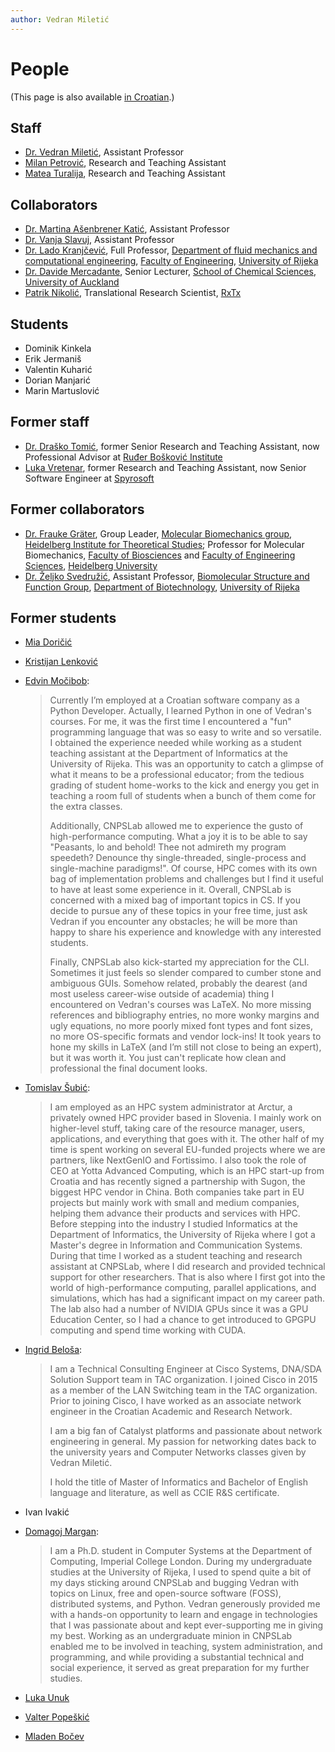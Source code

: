 ```yaml
---
author: Vedran Miletić
---
```


# People

(This page is also available [in Croatian](../hr/ljudi.md).)

## Staff

- [Dr. Vedran Miletić](https://vedran.miletic.net/), Assistant Professor
- [Milan Petrović](https://milanxpetrovic.github.io/), Research and Teaching Assistant
- [Matea Turalija](https://mateaturalija.github.io/), Research and Teaching Assistant

## Collaborators

- [Dr. Martina Ašenbrener Katić](https://portal.uniri.hr/Portfolio/987), Assistant Professor
- [Dr. Vanja Slavuj](https://portal.uniri.hr/Portfolio/1474), Assistant Professor
- [Dr. Lado Kranjčević](https://portal.uniri.hr/Portfolio/1843), Full Professor, [Department of fluid mechanics and computational engineering](http://www.riteh.uniri.hr/ustroj/zavodi/zmfri/), [Faculty of Engineering](http://www.riteh.uniri.hr/), [University of Rijeka](https://uniri.hr/)
- [Dr. Davide Mercadante](https://lab.mercadante.net/), Senior Lecturer, [School of Chemical Sciences](https://www.auckland.ac.nz/en/science/about-the-faculty/school-of-chemical-sciences.html), [University of Auckland](https://www.auckland.ac.nz/en.html)
- [Patrik Nikolić](https://nikoli.ch/), Translational Research Scientist, [RxTx](https://www.rxtx.tech/)

## Students

- Dominik Kinkela
- Erik Jermaniš
- Valentin Kuharić
- Dorian Manjarić
- Marin Martuslović

## Former staff

- [Dr. Draško Tomić](https://portal.uniri.hr/Portfolio/2686), former Senior Research and Teaching Assistant, now Professional Advisor at [Ruđer Bošković Institute](https://www.irb.hr/eng/About-RBI/People/Drasko-Tomic)
- [Luka Vretenar](https://luka.vretenar.pro/), former Research and Teaching Assistant, now Senior Software Engineer at [Spyrosoft](https://spyro-soft.com/)

## Former collaborators

- [Dr. Frauke Gräter](https://www.h-its.org/people/prof-dr-frauke-grater/), Group Leader, [Molecular Biomechanics group](https://www.h-its.org/research/mbm/), [Heidelberg Institute for Theoretical Studies](https://www.h-its.org/); Professor for Molecular Biomechanics, [Faculty of Biosciences](https://www.bio.uni-heidelberg.de/) and [Faculty of Engineering Sciences](https://www.uni-heidelberg.de/en/newsroom/universitat-heidelberg-founds-faculty-of-engineering-sciences), [Heidelberg University](https://www.uni-heidelberg.de/)
- [Dr. Željko Svedružić](https://svedruziclab.github.io/principal-investigator.html), Assistant Professor, [Biomolecular Structure and Function Group](https://svedruziclab.github.io/), [Department of Biotechnology](https://www.biotech.uniri.hr/), [University of Rijeka](https://uniri.hr/)

## Former students

- [Mia Doričić](https://miadoricic.github.io/)
- [Kristijan Lenković](http://kristijan.lenkovic.com/)
- [Edvin Močibob](https://edvin.me/):

    > Currently I’m employed at a Croatian software company as a Python Developer. Actually, I learned Python in one of Vedran's courses. For me, it was the first time I encountered a "fun" programming language that was so easy to write and so versatile. I obtained the experience needed while working as a student teaching assistant at the Department of Informatics at the University of Rijeka. This was an opportunity to catch a glimpse of what it means to be a professional educator; from the tedious grading of student home-works to the kick and energy you get in teaching a room full of students when a bunch of them come for the extra classes.
    >
    > Additionally, CNPSLab allowed me to experience the gusto of high-performance computing. What a joy it is to be able to say "Peasants, lo and behold! Thee not admireth my program speedeth? Denounce thy single-threaded, single-process and single-machine paradigms!". Of course, HPC comes with its own bag of implementation problems and challenges but I find it useful to have at least some experience in it. Overall, CNPSLab is concerned with a mixed bag of important topics in CS. If you decide to pursue any of these topics in your free time, just ask Vedran if you encounter any obstacles; he will be more than happy to share his experience and knowledge with any interested students.
    >
    > Finally, CNPSLab also kick-started my appreciation for the CLI. Sometimes it just feels so slender compared to cumber stone and ambiguous GUIs. Somehow related, probably the dearest (and most useless career-wise outside of academia) thing I encountered on Vedran's courses was LaTeX. No more missing references and bibliography entries, no more wonky margins and ugly equations, no more poorly mixed font types and font sizes, no more OS-specific formats and vendor lock-ins! It took years to hone my skills in LaTeX (and I’m still not close to being an expert), but it was worth it. You just can't replicate how clean and professional the final document looks.

- [Tomislav Šubić](https://tsubic.info/):

    > I am employed as an HPC system administrator at Arctur, a privately owned HPC provider based in Slovenia. I mainly work on higher-level stuff, taking care of the resource manager, users, applications, and everything that goes with it. The other half of my time is spent working on several EU-funded projects where we are partners, like NextGenIO and Fortissimo. I also took the role of CEO at Yotta Advanced Computing, which is an HPC start-up from Croatia and has recently signed a partnership with Sugon, the biggest HPC vendor in China. Both companies take part in EU projects but mainly work with small and medium companies, helping them advance their products and services with HPC. Before stepping into the industry I studied Informatics at the Department of Informatics, the University of Rijeka where I got a Master's degree in Information and Communication Systems. During that time I worked as a student teaching and research assistant at CNPSLab, where I did research and provided technical support for other researchers. That is also where I first got into the world of high-performance computing, parallel applications, and simulations, which has had a significant impact on my career path. The lab also had a number of NVIDIA GPUs since it was a GPU Education Center, so I had a chance to get introduced to GPGPU computing and spend time working with CUDA.

- [Ingrid Beloša](https://www.routerfreak.com/author/ingrid/):

    > I am a Technical Consulting Engineer at Cisco Systems, DNA/SDA Solution Support team in TAC organization. I joined Cisco in 2015 as a member of the LAN Switching team in the TAC organization. Prior to joining Cisco, I have worked as an associate network engineer in the Croatian Academic and Research Network.
    >
    > I am a big fan of Catalyst platforms and passionate about network engineering in general. My passion for networking dates back to the university years and Computer Networks classes given by Vedran Miletić.
    >
    > I hold the title of Master of Informatics and Bachelor of English language and literature, as well as CCIE R&S certificate.

- Ivan Ivakić
- [Domagoj Margan](https://domargan.net/):

    > I am a Ph.D. student in Computer Systems at the Department of Computing, Imperial College London. During my undergraduate studies at the University of Rijeka, I used to spend quite a bit of my days sticking around CNPSLab and bugging Vedran with topics on Linux, free and open-source software (FOSS), distributed systems, and Python. Vedran generously provided me with a hands-on opportunity to learn and engage in technologies that I was passionate about and kept ever-supporting me in giving my best. Working as an undergraduate minion in CNPSLab enabled me to be involved in teaching, system administration, and programming, and while providing a substantial technical and social experience, it served as great preparation for my further studies.

- [Luka Unuk](http://luka8088.com/)
- [Valter Popeškić](https://howdoesinternetwork.com/)
- [Mladen Bočev](http://mladenbocev.com/)
